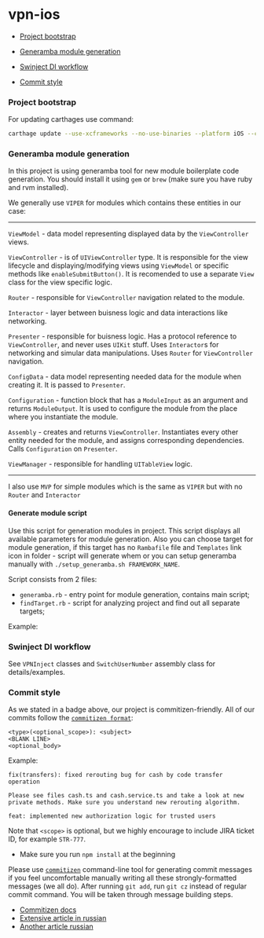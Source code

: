 # vpn-ios

- [Project bootstrap](#project-bootstrap)

- [Generamba module generation](#generamba-module-generation)

- [Swinject DI workflow](#swinject-di-workflow)

- [Commit style](#commit-style)


### Project bootstrap

For updating carthages use command:
```sh
carthage update --use-xcframeworks --no-use-binaries --platform iOS --cache-builds --verbose
```


### Generamba module generation

In this project is using generamba tool for new module boilerplate code generation. You should install it using `gem` or `brew` (make sure you have ruby and rvm installed).

We generally use `VIPER` for modules which contains these entities in our case:

---

`ViewModel` - data model representing displayed data by the `ViewController` views.

`ViewController` - is of `UIViewController` type. It is responsible for the view lifecycle and displaying/modifying views using `ViewModel` or specific methods like `enableSubmitButton()`. It is recomended to use a separate `View` class for the view specific logic. 

`Router` - responsible for `ViewController` navigation related to the module.

`Interactor` - layer between buisness logic and data interactions like networking.

`Presenter` - responsible for buisness logic. Has a protocol reference to `ViewController`, and never uses `UIKit` stuff. Uses `Interactor`s for networking and simular data manipulations. Uses `Router` for `ViewController` navigation.

`ConfigData` - data model representing needed data for the module when creating it. It is passed to `Presenter`. 

`Configuration` - function block that has a `ModuleInput` as an argument and returns `ModuleOutput`. It is used to configure the module from the place where you instantiate the module.

`Assembly` - creates and returns `ViewController`. Instantiates every other entity needed for the module, and assigns corresponding dependencies. Calls `Configuration` on `Presenter`.

`ViewManager` - responsible for handling `UITableView` logic.

---

I also use `MVP` for simple modules which is the same as `VIPER` but with no `Router` and `Interactor`

#### Generate module script

Use this script for generation modules in project. This script displays all available parameters for module generation. Also you can choose target for module generation, if this target has no `Rambafile` file and `Templates` link icon in folder - script will generate whem or you can setup generamba manually with `./setup_generamba.sh FRAMEWORK_NAME`.

Script consists from 2 files:

 * `generamba.rb` - entry point for module generation, contains main script;
 * `findTarget.rb` - script for analyzing project and find out all separate targets;

Example:


### Swinject DI workflow

See `VPNInject` classes and `SwitchUserNumber` assembly class for details/examples.


### Commit style

As we stated in a badge above, our project is commitizen-friendly. All of our commits follow the [`commitizen format`](https://gist.github.com/stephenparish/9941e89d80e2bc58a153#format-of-the-commit-message):

```
<type>(<optional_scope>): <subject>
<BLANK LINE>
<optional_body>
```

Example:

```
fix(transfers): fixed rerouting bug for cash by code transfer operation

Please see files cash.ts and cash.service.ts and take a look at new private methods. Make sure you understand new rerouting algorithm.
```

```
feat: implemented new authorization logic for trusted users
```

Note that `<scope>` is optional, but we highly encourage to include JIRA ticket ID, for example `STR-777`.

* Make sure you run `npm install` at the beginning

Please use [`commitizen`](http://commitizen.github.io/cz-cli/) command-line tool for generating commit messages if you feel uncomfortable manually writing all these strongly-formatted messages (we all do).
After running `git add`, run `git cz` instead of regular commit command. You will be taken through message building steps.

* [Commitizen docs](http://commitizen.github.io/cz-cli)
*  [Extensive article in russian](https://anvilabs.co/blog/writing-practical-commit-messages/)
*  [Another article russian](https://habr.com/company/yandex/blog/431432/)
